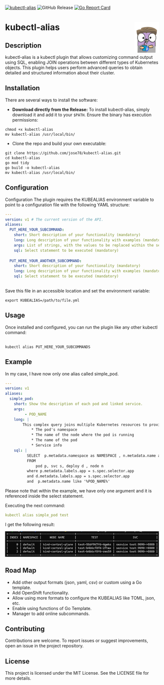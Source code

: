 

[![kubectl-alias](https://github.com/jose78/kubectl-alias/actions/workflows/release.yml/badge.svg)](https://github.com/jose78/kubectl-alias/actions/workflows/release.yml)
![GitHub Release](https://img.shields.io/github/v/release/jose78/kubectl-alias)
[![Go Report Card](https://goreportcard.com/badge/github.com/jose78/kubectl-alias)](https://goreportcard.com/report/github.com/jose78/kubectl-alias)


# kubectl-alias <img align="right" width="80" height="100" src="resources/kubectl-alias-logo.png" alt="Kubectl-alias">



## Description

kubectl-alias is a kubectl plugin that allows customizing command output using SQL, enabling JOIN operations between different types of Kubernetes objects. This plugin helps users perform advanced queries to obtain detailed and structured information about their cluster.

## Installation

There are several ways to install the software:

* **Download directly from the Release:**
  To install kubectl-alias, simply download it and add it to your `$PATH`. Ensure the binary has execution permissions:

```shell
chmod +x kubectl-alias
mv kubectl-alias /usr/local/bin/
```

* Clone the repo and build your own executable:
```shell 
git clone https://github.com/jose78/kubectl-alias.git
cd kubectl-alias
go mod tidy
go build -o kubectl-alias
mv kubectl-alias /usr/local/bin/
```

## Configuration

Configuration
The plugin requires the KUBEALIAS environment variable to point to a configuration file with the following YAML structure:

```yaml
---
version: v1 # The current version of the API.
aliases:
  PUT_HERE_YOUR_SUBCOMMAND:
    short: Short description of your functionality (mandatory)
    long: Long description of your functionality with examples (mandatory)
    args: List of strings, with the values to be replaced within the select (optional)
    sql: Select statement to be executed (mandatory)

  PUT_HERE_YOUR_ANOTHER_SUBCOMMAND:
    short: Short description of your functionality (mandatory)
    long: Long description of your functionality with examples (mandatory)
    sql: Select statement to be executed (mandatory)
    
```

Save this file in an accessible location and set the environment variable:

```shell
export KUBEALIAS=/path/to/file.yml

```

## Usage

Once installed and configured, you can run the plugin like any other kubectl command:

```shell

kubectl alias PUT_HERE_YOUR_SUBCOMMANDS

```

## Example

In my case, I have now only one alias called simple_pod.

```yaml
---
version: v1
aliases:
  simple_pod:
    short: Show the description of each pod and linked service.
    args:
         - POD_NAME
    long: |
        This complex query joins multiple Kubernetes resources to provide a detailed view of the pod ecosystem. It returns:
            * The pod's namespace
            * The name of the node where the pod is running
            * The name of the pod 
            * Service info
    sql: |
          SELECT  p.metadata.namespace as NAMESPACE , n.metadata.name as NODE_NAME , p.metadata.name POD_NAME, 'service ' || s.metadata.name || ':'  ||  s.spec.ports[0].port || ' -> ' || s.spec.ports[0].targetPort as SVC
          FROM 
              pod p, svc s, deploy d , node n
          where p.metadata.labels.app = s.spec.selector.app 
          and d.metadata.labels.app = s.spec.selector.app  
          and  p.metadata.name like '%POD_NAME%'
```
Please note that within the example, we have only one argument and it is referenced inside the select statement.

Executing the next command:
```yaml
kubectl alias simple_pod test
```

I get the following result:

![alt text](resources/screenshot.png "Execution of alias simple_pod")


## Road Map
  * Add other output formats (json, yaml, csv) or custom using a Go template.
  * Add OpenShift functionality.
  * Allow using more formats to configure the KUBEALIAS like TOML, json, etc.
  * Enable using functions of Go Template.
  * Manager to add online subcommands.

## Contributing
Contributions are welcome. To report issues or suggest improvements, open an issue in the project repository.

## License
This project is licensed under the MIT License. See the LICENSE file for more details.